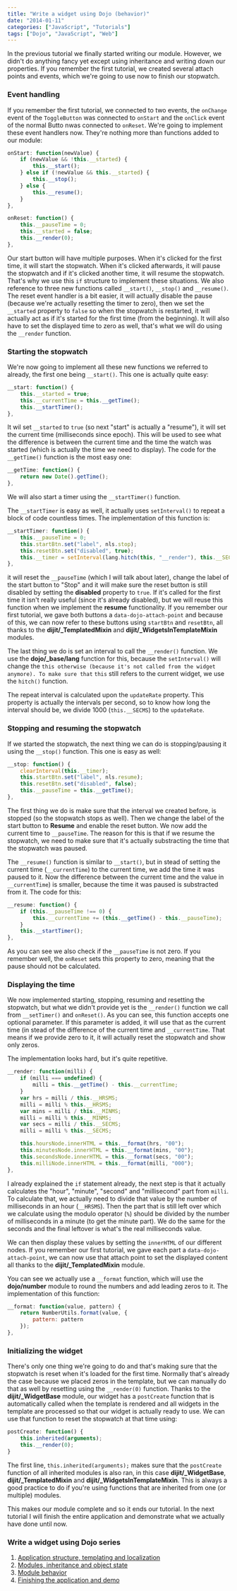 ```yaml
---
title: "Write a widget using Dojo (behavior)"
date: "2014-01-11"
categories: ["JavaScript", "Tutorials"]
tags: ["Dojo", "JavaScript", "Web"]
---
```


In the previous tutorial we finally started writing our module. However, we didn't do anything fancy yet except using inheritance and writing down our properties. If you remember the first tutorial, we created several attach points and events, which we're going to use now to finish our stopwatch.

### Event handling

If you remember the first tutorial, we connected to two events, the `onChange` event of the `ToggleButton` was connected to `onStart` and the `onClick` event of the normal Butto nwas connected to `onReset`. We're going to implement these event handlers now. They're nothing more than functions added to our module:

```javascript
onStart: function(newValue) {
    if (newValue && !this.__started) {
        this.__start();
    } else if (!newValue && this.__started) {
        this.__stop();
    } else {
        this.__resume();
    }
},

onReset: function() {
    this.__pauseTime = 0;
    this.__started = false;
    this.__render(0);
},
```

Our start button will have multiple purposes. When it's clicked for the first time, it will start the stopwatch. When it's clicked afterwards, it will pause the stopwatch and if it's clicked another time, it will resume the stopwatch. That's why we use this `if` structure to implement these situations. We also reference to three new functions called `__start()`, `__stop()` and `__resume()`. The reset event handler is a bit easier, it will actually disable the pause (because we're actually resetting the timer to zero), then we set the `__started` property to `false` so when the stopwatch is restarted, it will actually act as if it's started for the first time (from the beginning). It will also have to set the displayed time to zero as well, that's what we will do using the `__render` function.

### Starting the stopwatch

We're now going to implement all these new functions we referred to already, the first one being `__start()`. This one is actually quite easy:

```javascript
__start: function() {
    this.__started = true;
    this.__currentTime = this.__getTime();
    this.__startTimer();
},
```

It wil set `__started` to `true` (so next "start" is actually a "resume"), it will set the current time (milliseconds since epoch). This will be used to see what the difference is between the current time and the time the watch was started (which is actually the time we need to display). The code for the `__getTime()` function is the most easy one:

```javascript
__getTime: function() {
    return new Date().getTime();
},
```

We will also start a timer using the `__startTimer()` function.

The `__startTimer` is easy as well, it actually uses `setInterval()` to repeat a block of code countless times. The implementation of this function is:

```javascript
__startTimer: function() {
    this.__pauseTime = 0;
    this.startBtn.set("label", nls.stop);
    this.resetBtn.set("disabled", true);
    this.__timer = setInterval(lang.hitch(this, "__render"), this.__SECMS / this.updateRate);           
},
```

it will reset the `__pauseTime` (which I will talk about later), change the label of the start button to "Stop" and it will make sure the reset button is still disabled by setting the **disabled** property to `true`. If it's called for the first time it isn't really useful (since it's already disabled), but we will reuse this function when we implement the **resume** functionality. If you remember our first tutorial, we gave both buttons a `data-dojo-attach-point` and because of this, we can now refer to these buttons using `startBtn` and `resetBtn`, all thanks to the **dijit/\_TemplatedMixin** and **dijit/\_WidgetsInTemplateMixin** modules.

The last thing we do is set an interval to call the `__render()` function. We use the **dojo/\_base/lang** function for this, because the `setInterval()` will change the `this otherwise (because it's not called from the widget anymore). To make sure that` `this` still refers to the current widget, we use the `hitch()` function.

The repeat interval is calculated upon the `updateRate` property. This property is actually the intervals per second, so to know how long the interval should be, we divide 1000 (`this.__SECMS`) to the `updateRate`.

### Stopping and resuming the stopwatch

If we started the stopwatch, the next thing we can do is stopping/pausing it using the `__stop()` function. This one is easy as well:

```javascript
__stop: function() {
    clearInterval(this.__timer);
    this.startBtn.set("label", nls.resume);
    this.resetBtn.set("disabled", false);
    this.__pauseTime = this.__getTime();
},
```

The first thing we do is make sure that the interval we created before, is stopped (so the stopwatch stops as well). Then we change the label of the start button to **Resume** and enable the reset button. We now add the current time to `__pauseTime`. The reason for this is that if we resume the stopwatch, we need to make sure that it's actually substracting the time that the stopwatch was paused.

The `__resume()` function is similar to `__start()`, but in stead of setting the current time (`__currentTime`) to the current time, we add the time it was paused to it. Now the difference between the current time and the value in `__currentTime`) is smaller, because the time it was paused is substracted from it. The code for this:

```javascript
__resume: function() {
    if (this.__pauseTime !== 0) {
        this.__currentTime += (this.__getTime() - this.__pauseTime);
    }
    this.__startTimer();
},
```

As you can see we also check if the `__pauseTime` is not zero. If you remember well, the `onReset` sets this property to zero, meaning that the pause should not be calculated.

### Displaying the time

We now implemented starting, stopping, resuming and resetting the stopwatch, but what we didn't provide yet is the `__render()` function we call from `__setTimer()` and `onReset()`. As you can see, this function accepts one optional parameter. If this parameter is added, it will use that as the current time (in stead of the difference of the current time and `__currentTime`. That means if we provide zero to it, it will actually reset the stopwatch and show only zeros.

The implementation looks hard, but it's quite repetitive.

```javascript
__render: function(milli) {
    if (milli === undefined) {
        milli = this.__getTime() - this.__currentTime;
    }
    var hrs = milli / this.__HRSMS;
    milli = milli % this.__HRSMS;
    var mins = milli / this.__MINMS;
    milli = milli % this.__MINMS;
    var secs = milli / this.__SECMS;
    milli = milli % this.__SECMS;

    this.hoursNode.innerHTML = this.__format(hrs, "00");
    this.minutesNode.innerHTML = this.__format(mins, "00");
    this.secondsNode.innerHTML = this.__format(secs, "00");
    this.milliNode.innerHTML = this.__format(milli, "000");
},
```

I already explained the `if` statement already, the next step is that it actually calculates the "hour", "minute", "second" and "millisecond" part from `milli`. To calculate that, we actually need to divide that value by the number of milliseconds in an hour (`__HRSMS`). Then the part that is still left over which we calculate using the modulo operator (`%`) should be divided by the number of milliseconds in a minute (to get the minute part). We do the same for the seconds and the final leftover is what's the real milliseconds value.

We can then display these values by setting the `innerHTML` of our different nodes. If you remember our first tutorial, we gave each part a `data-dojo-attach-point`, we can now use that attach point to set the displayed content all thanks to the **dijit/\_TemplatedMixin** module.

You can see we actually use a `__format` function, which will use the **dojo/number** module to round the numbers and add leading zeros to it. The implementation of this function:

```javascript
__format: function(value, pattern) {
    return NumberUtils.format(value, {
        pattern: pattern
    });
},
```

### Initializing the widget

There's only one thing we're going to do and that's making sure that the stopwatch is reset when it's loaded for the first time. Normally that's already the case because we placed zeros in the template, but we can manually do that as well by resetting using the `__render(0)` function. Thanks to the **dijit/\_WidgetBase** module, our widget has a `postCreate` function that is automatically called when the template is rendered and all widgets in the template are processed so that our widget is actually ready to use. We can use that function to reset the stopwatch at that time using:

```javascript
postCreate: function() {
    this.inherited(arguments);
    this.__render(0);
}
```

The first line, `this.inherited(arguments);` makes sure that the `postCreate` function of all inherited modules is also ran, in this case **dijit/\_WidgetBase**, **dijit/\_TemplatedMixin** and **dijit/\_WidgetsInTemplateMixin**. This is always a good practice to do if you're using functions that are inherited from one (or multiple) modules.

This makes our module complete and so it ends our tutorial. In the next tutorial I will finish the entire application and demonstrate what we actually have done until now.

### Write a widget using Dojo series

1. [Application structure, templating and localization](http://wordpress.g00glen00b.be/dojo-widget-resources/)
2. [Modules, inheritance and object state](http://wordpress.g00glen00b.be/dojo-widget-inheritance/)
3. [Module behavior](http://wordpress.g00glen00b.be/dojo-widget-behavior/)
4. [Finishing the application and demo](http://wordpress.g00glen00b.be/dojo-widget-demo/)
